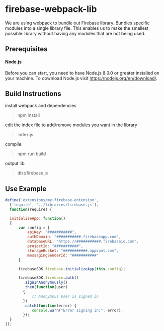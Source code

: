# firebase-webpack-lib
We are using webpack to bundle out Firebase library. Bundles specific modules into a single library file.  This enables us to make the smallest possible library without having any modules that are not being used. 

## Prerequisites

#### Node.js
Before you can start, you need to have Node.js 8.0.0 or greater installed on your machine.
To download Node.js visit https://nodejs.org/en/download/.

## Build Instructions

install webpack and dependencies
> npm install

edit the index file to add/remove modules you want in the library
> index.js

compile
> npm run build

output lib
> dist/firebase.js

## Use Example

```javascript
define('extensions/my-firebase-entension',
  ['require', '../libraries/firebase.js'],
  function(require) {

  initializeApp: function()
  {
      var config = {
          apiKey: "###########",
          authDomain: "###########.firebaseapp.com",
          databaseURL: "https://###########.firebaseio.com",
          projectId: "###########",
          storageBucket: "###########.appspot.com",
          messagingSenderId: "###########"
      }

      firebaseSDK.firebase.initializeApp(this.config);

      firebaseSDK.firebase.auth()
        .signInAnonymously()
        .then(function(user)
        {
            // Anonymous User is signed in
        })
        .catch(function(error) {
            console.warn("Error signing in:", error);
        });
  }
});
```
